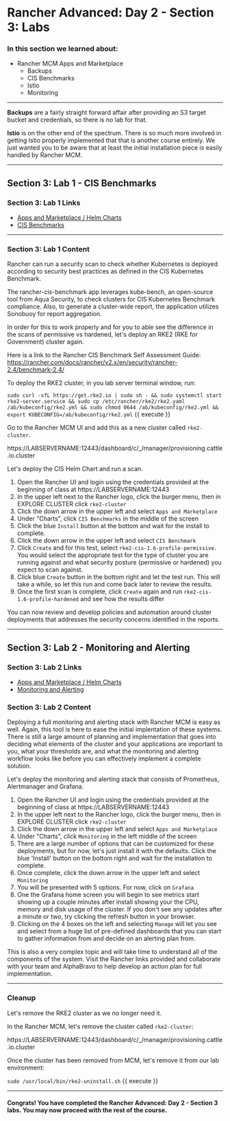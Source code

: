 # Rancher Advanced: Day 2 - Section 3: Labs

### In this section we learned about:

* Rancher MCM Apps and Marketplace
  * Backups
  * CIS Benchmarks
  * Istio
  * Monitoring

____

**Backups** are a fairly straight forward affair after providing an S3 target bucket and credentials, so there is no lab for that.

**Istio** is on the other end of the spectrum. There is so much more involved in getting Istio properly implemented that that is another course entirely. We just wanted you to be aware that at least the initial installation piece is easily handled by Rancher MCM.

____

## Section 3: Lab 1 - CIS Benchmarks

### Section 3: Lab 1 Links

* [Apps and Marketplace / Helm Charts](https://rancher.com/docs/rancher/v2.6/en/helm-charts/)
* [CIS Benchmarks](https://rancher.com/docs/rancher/v2.6/en/cis-scans/)

____

### Section 3: Lab 1 Content

Rancher can run a security scan to check whether Kubernetes is deployed according to security best practices as defined in the CIS Kubernetes Benchmark.

The rancher-cis-benchmark app leverages kube-bench, an open-source tool from Aqua Security, to check clusters for CIS Kubernetes Benchmark compliance. Also, to generate a cluster-wide report, the application utilizes Sonobuoy for report aggregation.

In order for this to work properly and for you to able see the difference in the scans of permissive vs hardened, let's deploy an RKE2 (RKE for Government) cluster again.

Here is a link to the Rancher CIS Benchmark Self Assessment Guide: https://rancher.com/docs/rancher/v2.x/en/security/rancher-2.4/benchmark-2.4/

To deploy the RKE2 cluster, in you lab server terminal window, run:

`sudo curl -sfL https://get.rke2.io | sudo sh - && sudo systemctl start rke2-server.service && sudo cp /etc/rancher/rke2/rke2.yaml /ab/kubeconfig/rke2.yml && sudo chmod 0644 /ab/kubeconfig/rke2.yml && export KUBECONFIG=/ab/kubeconfig/rke2.yml`  {{ execute }}

Go to the Rancher MCM UI and add this as a new cluster called `rke2-cluster`. 

https://LABSERVERNAME:12443/dashboard/c/_/manager/provisioning.cattle.io.cluster

Let's deploy the CIS Helm Chart and run a scan.

1. Open the Rancher UI and login using the credentials provided at the beginning of class at https://LABSERVERNAME:12443
2. In the upper left next to the Rancher logo, click the burger menu, then in EXPLORE CLUSTER click `rke2-cluster` 
3. Click the down arrow in the upper left and select `Apps and Marketplace`
4. Under "Charts", click `CIS Benchmarks` in the middle of the screen
5. Click the blue `Install` button at the bottom and wait for the install to complete.
6. Click the down arrow in the upper left and select `CIS Benchmark`
7. Click `Create` and for this test, select `rke2-cis-1.6-profile-permissive`. You would select the appropriate test for the type of cluster you are running against and what security posture (permissive or hardened) you expect to scan against.
8. Click blue `Create` button in the bottom right and let the test run. This will take a while, so let this run and come back later to review the results.
9. Once the first scan is complete, click `Create` again and run `rke2-cis-1.6-profile-hardened` and see how the results differ

You can now review and develop policies and automation around cluster deployments that addresses the security concerns identified in the reports.

____

## Section 3: Lab 2 - Monitoring and Alerting

### Section 3: Lab 2 Links

* [Apps and Marketplace / Helm Charts](https://rancher.com/docs/rancher/v2.6/en/helm-charts/)
* [Monitoring and Alerting](https://rancher.com/docs/rancher/v2.6/en/monitoring-alerting/)

### Section 3: Lab 2 Content

Deploying a full monitoring and alerting stack with Rancher MCM is easy as well. Again, this tool is here to ease the initial implentation of these systems. There is still a large amount of planning and implementation that goes into deciding what elements of the cluster and your applications are important to you, what your thresholds are, and what the monitoring and alerting workflow looks like before you can effectively implement a complete solution.

Let's deploy the monitoring and alerting stack that consists of Prometheus, Alertmanager and Grafana.

1. Open the Rancher UI and login using the credentials provided at the beginning of class at https://LABSERVERNAME:12443
2. In the upper left next to the Rancher logo, click the burger menu, then in EXPLORE CLUSTER click `rke2-cluster` 
3. Click the down arrow in the upper left and select `Apps and Marketplace`
4. Under "Charts", click `Monitoring` in the left middle of the screen
5. There are a large number of options that can be customized for these deployments, but for now, let's just install it with the defaults. Click the blue 'Install' button on the bottom right and wait for the installation to complete.
6. Once complete, click the down arrow in the upper left and select `Monitoring`
7. You will be presented with 5 options. For now, click on `Grafana`
8. One the Grafana home screen you will begin to see metrics start showing up a couple minutes after install showing your the CPU, memory and disk usage of the cluster. If you don't see any updates after a minute or two, try clicking the refresh button in your browser.
9. Clicking on the 4 boxes on the left and selecting `Manage` will let you see and select from a huge list of pre-defined dashboards that you can start to gather information from and decide on an alerting plan from.

This is also a very complex topic and will take time to understand all of the components of the system. Visit the Rancher links provided and collaborate with your team and AlphaBravo to help develop an action plan for full implementation.
____

### Cleanup

Let's remove the RKE2 cluster as we no longer need it.

In the Rancher MCM, let's remove the cluster called `rke2-cluster`:

https://LABSERVERNAME:12443/dashboard/c/_/manager/provisioning.cattle.io.cluster

Once the cluster has been removed from MCM, let's remove it from our lab environment:

`sudo /usr/local/bin/rke2-uninstall.sh` {{ execute }}

____


#### Congrats! You have completed the Rancher Advanced: Day 2 - Section 3 labs. You may now proceed with the rest of the course.